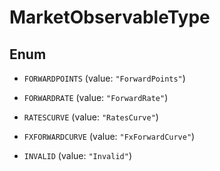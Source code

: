 

# MarketObservableType

## Enum


* `FORWARDPOINTS` (value: `"ForwardPoints"`)

* `FORWARDRATE` (value: `"ForwardRate"`)

* `RATESCURVE` (value: `"RatesCurve"`)

* `FXFORWARDCURVE` (value: `"FxForwardCurve"`)

* `INVALID` (value: `"Invalid"`)



